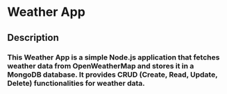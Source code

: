 # Weather App
## Description
### This Weather App is a simple Node.js application that fetches weather data from OpenWeatherMap and stores it in a MongoDB database. It provides CRUD (Create, Read, Update, Delete) functionalities for weather data.
